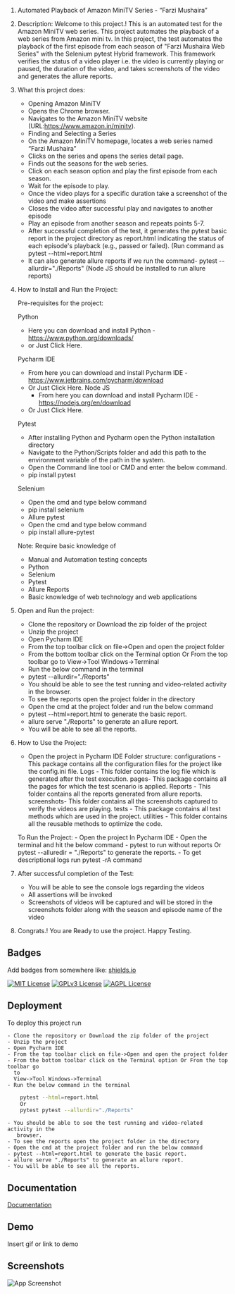 1. Automated Playback of Amazon MiniTV Series - “Farzi Mushaira”

2. Description:
      Welcome to this project.! This is an automated test for the Amazon MiniTV web series. This project automates the playback of a web series from Amazon mini tv. In this project, the test automates the playback of the first episode from each season of "Farzi Mushaira Web Series" with the Selenium pytest Hybrid framework. This framework verifies the status of a video player i.e. the video is currently playing or paused, the duration of the video, and takes screenshots of the video and generates the allure reports.

3. What this project does:
	- Opening Amazon MiniTV
	- Opens the Chrome browser.
	- Navigates to the Amazon MiniTV website    (URL:https://www.amazon.in/minitv).  
	- Finding and Selecting a Series
	- On the Amazon MiniTV homepage, locates a web series named “Farzi Mushaira”
	- Clicks on the series and opens the series detail page.
	- Finds out the seasons for the web series.
	- Click on each season option and play the first episode from each season.
	- Wait for the episode to play.
	- Once the video plays for a specific duration take a screenshot of the video and make assertions
	- Closes the video after successful play and navigates to another episode
	- Play an episode from another season and repeats points 5-7.
	- After successful completion of the test, it generates the pytest basic report in the project directory as report.html indicating the status of each episode's playback (e.g., 	  passed or failed).  (Run command as pytest --html=report.html
	- It can also generate allure reports if we run the command-   pytest --allurdir="./Reports" (Node JS should be installed to run allure reports)

4. How to Install and Run the Project:

	Pre-requisites for the project:

	Python 
	- Here you can download and install Python - https://www.python.org/downloads/ 
	- or Just Click Here.

	Pycharm IDE
	- From here you can download and install Pycharm IDE - https://www.jetbrains.com/pycharm/download
	- Or Just Click Here.
 	Node JS
        - From here you can download and install Pycharm IDE - 
  	  https://nodejs.org/en/download      
	- Or Just Click Here.

	Pytest  
	- After installing Python and Pycharm open the Python installation directory
	- Navigate to the Python/Scripts folder and add this path to the environment
  	  variable of the path in the system.   
	- Open the Command line tool or CMD and enter the below command.
	- pip install pytest


	Selenium
	- Open the cmd and type below command
	- pip install selenium
	- Allure pytest 
	- Open the cmd and type below command
	- pip install allure-pytest

	Note: Require basic knowledge of
	- Manual and Automation testing concepts
	- Python
	- Selenium
	- Pytest
	- Allure Reports
	- Basic knowledge of web technology and web applications

5. Open and Run the project:

	- Clone the repository or Download the zip folder of the project
	- Unzip the project 
	- Open Pycharm IDE
	- From the top toolbar click on file->Open and open the project folder
	- From the bottom toolbar click on the Terminal option Or From the top toolbar go 
	  to
	  View->Tool Windows->Terminal
	- Run the below command in the terminal
	- pytest --allurdir="./Reports"
	- You should be able to see the test running and video-related activity in the
	   browser.
	- To see the reports open the project folder in the directory 
	- Open the cmd at the project folder and run the below command
	- pytest --html=report.html to generate the basic report.
	- allure serve "./Reports" to generate an allure report.
	- You will be able to see all the reports.




6. How to Use the Project:
	- Open the project in Pycharm IDE
	Folder structure:
		configurations - This package contains all the configuration files for the project like the config.ini file.
		Logs - This folder contains the log file which is generated after the test execution.
		pages- This package contains all the pages for which the test scenario is applied.
		Reports - This folder contains all the reports generated from allure reports.
		screenshots- This folder contains all the screenshots captured to verify the videos are playing.
		tests - This package contains all test methods which are used in the project.
		utilities - This folder contains all the reusable methods to optimize the code.

	To Run the Project:
		- Open the project In Pycharm IDE
		- Open the terminal and hit the below command
		- pytest to run without reports Or pytest --alluredir = "./Reports" to generate the reports.
		- To get descriptional logs run pytest -rA command

7. After successful completion of the Test:
	- You will be able to see the console logs regarding the videos
	- All assertions will be invoked
	- Screenshots of videos will be captured and will be stored in the screenshots folder along with the season and episode name of the video

8. Congrats.! You are Ready to use the project. Happy Testing.


## Badges

Add badges from somewhere like: [shields.io](https://shields.io/)

[![MIT License](https://img.shields.io/badge/License-MIT-green.svg)](https://choosealicense.com/licenses/mit/)
[![GPLv3 License](https://img.shields.io/badge/License-GPL%20v3-yellow.svg)](https://opensource.org/licenses/)
[![AGPL License](https://img.shields.io/badge/license-AGPL-blue.svg)](http://www.gnu.org/licenses/agpl-3.0)


## Deployment

To deploy this project run


	- Clone the repository or Download the zip folder of the project
	- Unzip the project 
	- Open Pycharm IDE
	- From the top toolbar click on file->Open and open the project folder
	- From the bottom toolbar click on the Terminal option Or From the top toolbar go 
	  to
	  View->Tool Windows->Terminal
	- Run the below command in the terminal
    
```bash
    pytest --html=report.html
    Or
	pytest pytest --allurdir="./Reports"
```
	- You should be able to see the test running and video-related activity in the
	   browser.
	- To see the reports open the project folder in the directory 
	- Open the cmd at the project folder and run the below command
	- pytest --html=report.html to generate the basic report.
	- allure serve "./Reports" to generate an allure report.
	- You will be able to see all the reports.




## Documentation

[Documentation](https://linktodocumentation)


## Demo

Insert gif or link to demo


## Screenshots

![App Screenshot](https://via.placeholder.com/468x300?text=App+Screenshot+Here)

